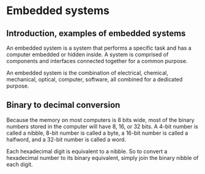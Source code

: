 # Embedded systems

## Introduction, examples of embedded systems

An embedded system is a system that performs a specific task and has a computer embedded or hidden inside. A system is comprised of components and interfaces connected together for a common purpose.

An embedded system is the combination of electrical, chemical, mechanical, optical, computer, software, all combined for a dedicated purpose.

## Binary to decimal conversion

Because the memory on most computers is 8 bits wide, most of the binary numbers stored in the computer will have 8, 16, or 32 bits. A 4-bit number is called a nibble, 8-bit number is called a byte, a 16-bit number is called a halfword, and a 32-bit number is called a word.

Each hexadecimal digit is equivalent to a nibble. So to convert a hexadecimal number to its binary equivalent, simply join the binary nibble of each digit.

